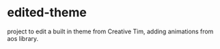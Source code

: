 # edited-theme
project to edit a built in theme from Creative Tim, adding animations from aos library.
